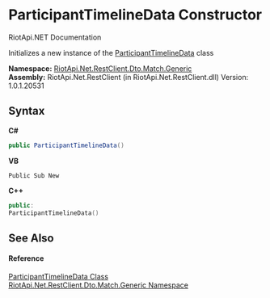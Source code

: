 # ParticipantTimelineData Constructor 
RiotApi.NET Documentation 

Initializes a new instance of the <a href="219c7ebb-c1d2-4a20-a6ad-03260c28d7b4">ParticipantTimelineData</a> class

**Namespace:**&nbsp;<a href="f4767f78-ec21-8fc9-5619-34d53bfe8e2e">RiotApi.Net.RestClient.Dto.Match.Generic</a><br />**Assembly:**&nbsp;RiotApi.Net.RestClient (in RiotApi.Net.RestClient.dll) Version: 1.0.1.20531

## Syntax

**C#**<br />
``` C#
public ParticipantTimelineData()
```

**VB**<br />
``` VB
Public Sub New
```

**C++**<br />
``` C++
public:
ParticipantTimelineData()
```


## See Also


#### Reference
<a href="219c7ebb-c1d2-4a20-a6ad-03260c28d7b4">ParticipantTimelineData Class</a><br /><a href="f4767f78-ec21-8fc9-5619-34d53bfe8e2e">RiotApi.Net.RestClient.Dto.Match.Generic Namespace</a><br />